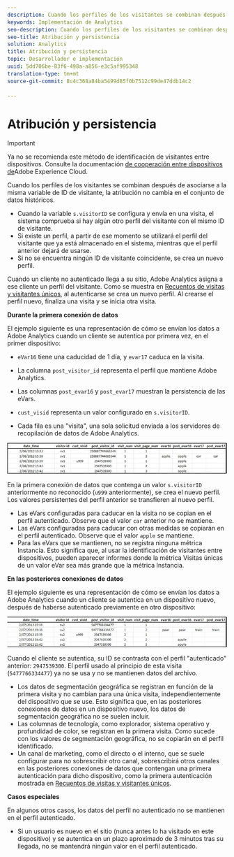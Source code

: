 ```yaml
---
description: Cuando los perfiles de los visitantes se combinan después de asociarse a la misma variable de ID de visitante, la atribución no cambia en el conjunto de datos históricos.
keywords: Implementación de Analytics
seo-description: Cuando los perfiles de los visitantes se combinan después de asociarse a la misma variable de ID de visitante, la atribución no cambia en el conjunto de datos históricos.
seo-title: Atribución y persistencia
solution: Analytics
title: Atribución y persistencia
topic: Desarrollador e implementación
uuid: 5dd706be-83f6-498a-a856-e3c5af995348
translation-type: tm+mt
source-git-commit: 8c4c368a84ba5499d85f0b7512c99de47ddb14c2

---
```



# Atribución y persistencia

>[!IMPORTANT]
>
>Ya no se recomienda este método de identificación de visitantes entre dispositivos. Consulte la documentación [de cooperación entre dispositivos de](https://marketing.adobe.com/resources/help/en_US/mcdc/)Adobe Experience Cloud.

Cuando los perfiles de los visitantes se combinan después de asociarse a la misma variable de ID de visitante, la atribución no cambia en el conjunto de datos históricos.

* Cuando la variable `s.visitorID` se configura y envía en una visita, el sistema comprueba si hay algún otro perfil del visitante con el mismo ID de visitante.
* Si existe un perfil, a partir de ese momento se utilizará el perfil del visitante que ya está almacenado en el sistema, mientras que el perfil anterior dejará de usarse.
* Si no se encuentra ningún ID de visitante coincidente, se crea un nuevo perfil.

Cuando un cliente no autenticado llega a su sitio, Adobe Analytics asigna a ese cliente un perfil del visitante. Como se muestra en [Recuentos de visitas y visitantes únicos](/help/implement/js-implementation/xdevice-visid/xdevice-connecting.md#section_70330AB6724C4E419A4BD0BDD54641AC), al autenticarse se crea un nuevo perfil. Al crearse el perfil nuevo, finaliza una visita y se inicia otra visita.

**Durante la primera conexión de datos**

El ejemplo siguiente es una representación de cómo se envían los datos a Adobe Analytics cuando un cliente se autentica por primera vez, en el primer dispositivo:

* `eVar16` tiene una caducidad de 1 día, y `evar17` caduca en la visita.

* La columna `post_visitor_id` representa el perfil que mantiene Adobe Analytics.
* Las columnas `post_evar16` y `post_evar17` muestran la persistencia de las eVars.

* `cust_visid` representa un valor configurado en `s.visitorID`.

* Cada fila es una "visita", una sola solicitud enviada a los servidores de recopilación de datos de Adobe Analytics.

![](assets/xdevice_first.jpg)

En la primera conexión de datos que contenga un valor `s.visitorID` anteriormente no reconocido (`u999` anteriormente), se crea el nuevo perfil. Los valores persistentes del perfil anterior se transfieren al nuevo perfil.

* Las eVars configuradas para caducar en la visita no se copian en el perfil autenticado. Observe que el valor `car` anterior no se mantiene.
* Las eVars configuradas para caducar con otras medidas se copiarán en el perfil autenticado. Observe que el valor `apple` se mantiene.
* Para las eVars que se mantienen, no se registra ninguna métrica Instancia. Esto significa que, al usar la identificación de visitantes entre dispositivos, pueden aparecer informes donde la métrica Visitas únicas de un valor eVar sea más grande que la métrica Instancia.

**En las posteriores conexiones de datos**

El ejemplo siguiente es una representación de cómo se envían los datos a Adobe Analytics cuando un cliente se autentica en un dispositivo nuevo, después de haberse autenticado previamente en otro dispositivo:

![](assets/xdevice-subsequent.jpg)

Cuando el cliente se autentica, su ID se contrasta con el perfil "autenticado" anterior: `2947539300`. El perfil usado al principio de esta visita (`5477766334477`) ya no se usa y no se mantienen datos del archivo.

* Los datos de segmentación geográfica se registran en función de la primera visita y no cambian para una única visita, independientemente del dispositivo que se use. Esto significa que, en las posteriores conexiones de datos en un dispositivo nuevo, los datos de segmentación geográfica no se suelen incluir.
* Las columnas de tecnología, como explorador, sistema operativo y profundidad de color, se registran en la primera visita. Como sucede con los valores de segmentación geográfica, no se copiarán en el perfil identificado.
* Un canal de marketing, como el directo o el interno, que se suele configurar para no sobrescribir otro canal, sobrescribirá otros canales en las posteriores conexiones de datos que contengan una primera autenticación para dicho dispositivo, como la primera autenticación mostrada en [Recuentos de visitas y visitantes únicos](/help/implement/js-implementation/xdevice-visid/xdevice-connecting.md#section_70330AB6724C4E419A4BD0BDD54641AC).

**Casos especiales**

En algunos otros casos, los datos del perfil no autenticado no se mantienen en el perfil autenticado.

* Si un usuario es nuevo en el sitio (nunca antes lo ha visitado en este dispositivo) y se autentica en un plazo aproximado de 3 minutos tras su llegada, no se mantendrá ningún valor en el perfil autenticado.

